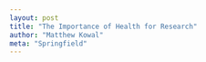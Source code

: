 ```yaml
---
layout: post
title: "The Importance of Health for Research"
author: "Matthew Kowal"
meta: "Springfield"
--- 
```


